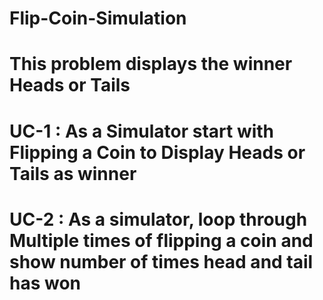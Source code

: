 # Flip-Coin-Simulation
# This problem displays the winner Heads or Tails

# UC-1 : As a Simulator start with Flipping a Coin to Display Heads or Tails as winner

# UC-2 : As a simulator, loop through Multiple times of flipping a coin and show number of times head and tail has won
